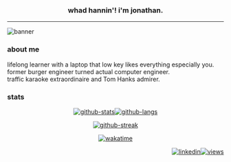 <h3 align="center">whad hannin'! i'm jonathan.</h3>

---

![banner]

### about me

<!-- START_SECTION: about me -->
lifelong learner with a laptop that low key likes everything especially you.  
former burger engineer turned actual computer engineer.  
traffic karaoke extraordinaire and Tom Hanks admirer.  
<!-- END_SECTION: about me -->

<!--
### 💻 my tech stack

<!-- START_SECTION: my tech stack -->
<!--
### Cloud

![tech-cloud]

### Programming Languages

![tech-langs]

### Frontend Frameworks

### Backend Frameworks

### Software & Tools

![terraform]
-->
<!-- END_SECTION: my tech stack -->
### stats

<!-- START_SECTION: stats -->
<div align="center">

<!-- GITHUB STATS & LANGS CARDS -->
[![github-stats][github-stats-card]][github-url][![github-langs][github-langs-card]][github-url]
<!-- GITHUB STREAK CARD -->
[![github-streak][github-streak-card]][github-url]

</div>
<!-- END_SECTION: stats -->

<!-- BADGES -->

<div align="center">

<!-- WAKATIME BADGE SINCE 08.01.2023 -->
[![wakatime][wakatime-badge]][wakatime-url]

</div>

<div align="right">

<!-- VIEWS BADGE SINCE 08.07.2023 -->
[![linkedin][linkedin-badge]][linkedin-url][![views][views-badge]][github-url]

</div>

<!-- TODO
- [ ] add road card
- [ ] add dev.to badge
- [x] add profile views badge
- [ ] add github icons
- [ ] add skills badges w/ categories
- [ ] add portfolio badge
- [ ] add .dev badge
- [ ] add gcp dev profile badge
- [ ] add certs badges
- [x] add typing svg
- [ ] add last updated badge
- [ ] add riot val badge
- [ ] update bio
- [ ] change bio format
- [x] find icons
-->

<!--Credit: [Lejondary][github-url] -->

<!-- MARKDOWN LINKS -->

[banner]: https://readme-typing-svg.demolab.com?font=Tinos&pause=1000&color=8ec07c&vCenter=true&multiline=true&width=435&height=100&lines=software+developer;computer+engineer;cloud+architect
[github-url]: https://github.com/Lejondary
[github-stats-card]: https://github-readme-stats.vercel.app/api?username=lejondary&theme=gruvbox&bg_color=00000000&hide_title=true&show_icons=true&rank_icon=percentile&hide_border=true&hide=prs,contrib
[github-langs-card]: https://github-readme-stats.vercel.app/api/top-langs/?username=Lejondary&theme=gruvbox&bg_color=00000000&layout=compact&hide_title=true&hide_border=true&langs_count=10&size_weight=0.5&count_weight=0.5
[github-streak-card]: https://streak-stats.demolab.com?user=Lejondary&theme=gruvbox&hide_border=true&date_format=%5BY.%5Dn.j&card_width=500&background=EB545400
[wakatime-badge]: https://wakatime.com/badge/user/9378b06c-36d3-42bc-8efd-4d7e819bbcc2.svg?style=plastic
[wakatime-url]: https://wakatime.com/@9378b06c-36d3-42bc-8efd-4d7e819bbcc2
[linkedin-badge]: https://img.shields.io/badge/linkedin-badge?style=plastic&logo=linkedin&color=%230A66C2
[linkedin-url]: https://linkedin.com/in/jonathanphari
[views-badge]: https://komarev.com/ghpvc/?username=Lejondary&style=plastic&color=d65d0e&label
[tech-langs]: https://skillicons.dev/icons?i=py,html,css,js,java,c,cpp
[tech-cloud]: https://skillicons.dev/icons?i=gcp
